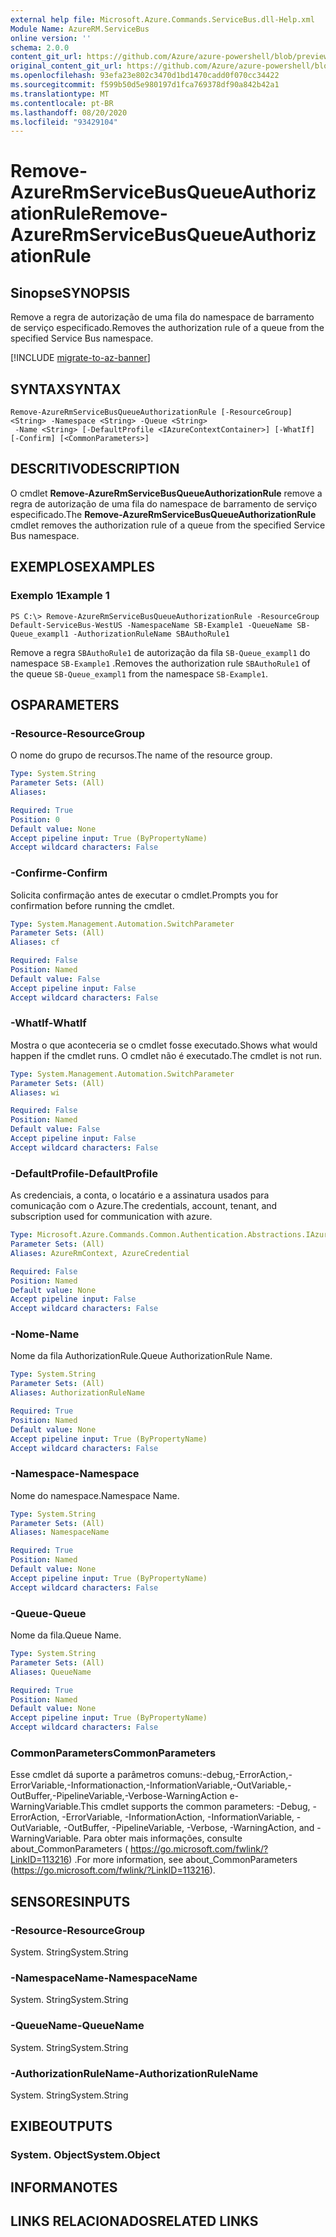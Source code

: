 ```yaml
---
external help file: Microsoft.Azure.Commands.ServiceBus.dll-Help.xml
Module Name: AzureRM.ServiceBus
online version: ''
schema: 2.0.0
content_git_url: https://github.com/Azure/azure-powershell/blob/preview/src/ResourceManager/ServiceBus/Commands.ServiceBus/help/Remove-AzureRmServiceBusQueueAuthorizationRule.md
original_content_git_url: https://github.com/Azure/azure-powershell/blob/preview/src/ResourceManager/ServiceBus/Commands.ServiceBus/help/Remove-AzureRmServiceBusQueueAuthorizationRule.md
ms.openlocfilehash: 93efa23e802c3470d1bd1470cadd0f070cc34422
ms.sourcegitcommit: f599b50d5e980197d1fca769378df90a842b42a1
ms.translationtype: MT
ms.contentlocale: pt-BR
ms.lasthandoff: 08/20/2020
ms.locfileid: "93429104"
---
```

# <span data-ttu-id="0cf1a-101">Remove-AzureRmServiceBusQueueAuthorizationRule</span><span class="sxs-lookup"><span data-stu-id="0cf1a-101">Remove-AzureRmServiceBusQueueAuthorizationRule</span></span>

## <span data-ttu-id="0cf1a-102">Sinopse</span><span class="sxs-lookup"><span data-stu-id="0cf1a-102">SYNOPSIS</span></span>
<span data-ttu-id="0cf1a-103">Remove a regra de autorização de uma fila do namespace de barramento de serviço especificado.</span><span class="sxs-lookup"><span data-stu-id="0cf1a-103">Removes the authorization rule of a queue from the specified Service Bus namespace.</span></span>

[!INCLUDE [migrate-to-az-banner](../../includes/migrate-to-az-banner.md)]

## <span data-ttu-id="0cf1a-104">SYNTAX</span><span class="sxs-lookup"><span data-stu-id="0cf1a-104">SYNTAX</span></span>

```
Remove-AzureRmServiceBusQueueAuthorizationRule [-ResourceGroup] <String> -Namespace <String> -Queue <String>
 -Name <String> [-DefaultProfile <IAzureContextContainer>] [-WhatIf] [-Confirm] [<CommonParameters>]
```

## <span data-ttu-id="0cf1a-105">DESCRITIVO</span><span class="sxs-lookup"><span data-stu-id="0cf1a-105">DESCRIPTION</span></span>
<span data-ttu-id="0cf1a-106">O cmdlet **Remove-AzureRmServiceBusQueueAuthorizationRule** remove a regra de autorização de uma fila do namespace de barramento de serviço especificado.</span><span class="sxs-lookup"><span data-stu-id="0cf1a-106">The **Remove-AzureRmServiceBusQueueAuthorizationRule** cmdlet removes the authorization rule of a queue from the specified Service Bus namespace.</span></span>

## <span data-ttu-id="0cf1a-107">EXEMPLOS</span><span class="sxs-lookup"><span data-stu-id="0cf1a-107">EXAMPLES</span></span>

### <span data-ttu-id="0cf1a-108">Exemplo 1</span><span class="sxs-lookup"><span data-stu-id="0cf1a-108">Example 1</span></span>
```
PS C:\> Remove-AzureRmServiceBusQueueAuthorizationRule -ResourceGroup Default-ServiceBus-WestUS -NamespaceName SB-Example1 -QueueName SB-Queue_exampl1 -AuthorizationRuleName SBAuthoRule1
```

<span data-ttu-id="0cf1a-109">Remove a regra `SBAuthoRule1` de autorização da fila `SB-Queue_exampl1` do namespace `SB-Example1` .</span><span class="sxs-lookup"><span data-stu-id="0cf1a-109">Removes the authorization rule `SBAuthoRule1` of the queue `SB-Queue_exampl1` from the namespace `SB-Example1`.</span></span>

## <span data-ttu-id="0cf1a-110">OS</span><span class="sxs-lookup"><span data-stu-id="0cf1a-110">PARAMETERS</span></span>

### <span data-ttu-id="0cf1a-111">-Resource</span><span class="sxs-lookup"><span data-stu-id="0cf1a-111">-ResourceGroup</span></span>
<span data-ttu-id="0cf1a-112">O nome do grupo de recursos.</span><span class="sxs-lookup"><span data-stu-id="0cf1a-112">The name of the resource group.</span></span>

```yaml
Type: System.String
Parameter Sets: (All)
Aliases: 

Required: True
Position: 0
Default value: None
Accept pipeline input: True (ByPropertyName)
Accept wildcard characters: False
```

### <span data-ttu-id="0cf1a-113">-Confirme</span><span class="sxs-lookup"><span data-stu-id="0cf1a-113">-Confirm</span></span>
<span data-ttu-id="0cf1a-114">Solicita confirmação antes de executar o cmdlet.</span><span class="sxs-lookup"><span data-stu-id="0cf1a-114">Prompts you for confirmation before running the cmdlet.</span></span>

```yaml
Type: System.Management.Automation.SwitchParameter
Parameter Sets: (All)
Aliases: cf

Required: False
Position: Named
Default value: False
Accept pipeline input: False
Accept wildcard characters: False
```

### <span data-ttu-id="0cf1a-115">-WhatIf</span><span class="sxs-lookup"><span data-stu-id="0cf1a-115">-WhatIf</span></span>
<span data-ttu-id="0cf1a-116">Mostra o que aconteceria se o cmdlet fosse executado.</span><span class="sxs-lookup"><span data-stu-id="0cf1a-116">Shows what would happen if the cmdlet runs.</span></span>
<span data-ttu-id="0cf1a-117">O cmdlet não é executado.</span><span class="sxs-lookup"><span data-stu-id="0cf1a-117">The cmdlet is not run.</span></span>

```yaml
Type: System.Management.Automation.SwitchParameter
Parameter Sets: (All)
Aliases: wi

Required: False
Position: Named
Default value: False
Accept pipeline input: False
Accept wildcard characters: False
```

### <span data-ttu-id="0cf1a-118">-DefaultProfile</span><span class="sxs-lookup"><span data-stu-id="0cf1a-118">-DefaultProfile</span></span>
<span data-ttu-id="0cf1a-119">As credenciais, a conta, o locatário e a assinatura usados para comunicação com o Azure.</span><span class="sxs-lookup"><span data-stu-id="0cf1a-119">The credentials, account, tenant, and subscription used for communication with azure.</span></span>

```yaml
Type: Microsoft.Azure.Commands.Common.Authentication.Abstractions.IAzureContextContainer
Parameter Sets: (All)
Aliases: AzureRmContext, AzureCredential

Required: False
Position: Named
Default value: None
Accept pipeline input: False
Accept wildcard characters: False
```

### <span data-ttu-id="0cf1a-120">-Nome</span><span class="sxs-lookup"><span data-stu-id="0cf1a-120">-Name</span></span>
<span data-ttu-id="0cf1a-121">Nome da fila AuthorizationRule.</span><span class="sxs-lookup"><span data-stu-id="0cf1a-121">Queue AuthorizationRule Name.</span></span>

```yaml
Type: System.String
Parameter Sets: (All)
Aliases: AuthorizationRuleName

Required: True
Position: Named
Default value: None
Accept pipeline input: True (ByPropertyName)
Accept wildcard characters: False
```

### <span data-ttu-id="0cf1a-122">-Namespace</span><span class="sxs-lookup"><span data-stu-id="0cf1a-122">-Namespace</span></span>
<span data-ttu-id="0cf1a-123">Nome do namespace.</span><span class="sxs-lookup"><span data-stu-id="0cf1a-123">Namespace Name.</span></span>

```yaml
Type: System.String
Parameter Sets: (All)
Aliases: NamespaceName

Required: True
Position: Named
Default value: None
Accept pipeline input: True (ByPropertyName)
Accept wildcard characters: False
```

### <span data-ttu-id="0cf1a-124">-Queue</span><span class="sxs-lookup"><span data-stu-id="0cf1a-124">-Queue</span></span>
<span data-ttu-id="0cf1a-125">Nome da fila.</span><span class="sxs-lookup"><span data-stu-id="0cf1a-125">Queue Name.</span></span>

```yaml
Type: System.String
Parameter Sets: (All)
Aliases: QueueName

Required: True
Position: Named
Default value: None
Accept pipeline input: True (ByPropertyName)
Accept wildcard characters: False
```

### <span data-ttu-id="0cf1a-126">CommonParameters</span><span class="sxs-lookup"><span data-stu-id="0cf1a-126">CommonParameters</span></span>
<span data-ttu-id="0cf1a-127">Esse cmdlet dá suporte a parâmetros comuns:-debug,-ErrorAction,-ErrorVariable,-Informationaction,-InformationVariable,-OutVariable,-OutBuffer,-PipelineVariable,-Verbose-WarningAction e-WarningVariable.</span><span class="sxs-lookup"><span data-stu-id="0cf1a-127">This cmdlet supports the common parameters: -Debug, -ErrorAction, -ErrorVariable, -InformationAction, -InformationVariable, -OutVariable, -OutBuffer, -PipelineVariable, -Verbose, -WarningAction, and -WarningVariable.</span></span> <span data-ttu-id="0cf1a-128">Para obter mais informações, consulte about_CommonParameters ( https://go.microsoft.com/fwlink/?LinkID=113216) .</span><span class="sxs-lookup"><span data-stu-id="0cf1a-128">For more information, see about_CommonParameters (https://go.microsoft.com/fwlink/?LinkID=113216).</span></span>

## <span data-ttu-id="0cf1a-129">SENSORES</span><span class="sxs-lookup"><span data-stu-id="0cf1a-129">INPUTS</span></span>

### <span data-ttu-id="0cf1a-130">-Resource</span><span class="sxs-lookup"><span data-stu-id="0cf1a-130">-ResourceGroup</span></span>
 <span data-ttu-id="0cf1a-131">System. String</span><span class="sxs-lookup"><span data-stu-id="0cf1a-131">System.String</span></span>

### <span data-ttu-id="0cf1a-132">-NamespaceName</span><span class="sxs-lookup"><span data-stu-id="0cf1a-132">-NamespaceName</span></span>
 <span data-ttu-id="0cf1a-133">System. String</span><span class="sxs-lookup"><span data-stu-id="0cf1a-133">System.String</span></span>

### <span data-ttu-id="0cf1a-134">-QueueName</span><span class="sxs-lookup"><span data-stu-id="0cf1a-134">-QueueName</span></span>
 <span data-ttu-id="0cf1a-135">System. String</span><span class="sxs-lookup"><span data-stu-id="0cf1a-135">System.String</span></span>

### <span data-ttu-id="0cf1a-136">-AuthorizationRuleName</span><span class="sxs-lookup"><span data-stu-id="0cf1a-136">-AuthorizationRuleName</span></span>
 <span data-ttu-id="0cf1a-137">System. String</span><span class="sxs-lookup"><span data-stu-id="0cf1a-137">System.String</span></span>

## <span data-ttu-id="0cf1a-138">EXIBE</span><span class="sxs-lookup"><span data-stu-id="0cf1a-138">OUTPUTS</span></span>

### <span data-ttu-id="0cf1a-139">System. Object</span><span class="sxs-lookup"><span data-stu-id="0cf1a-139">System.Object</span></span>

## <span data-ttu-id="0cf1a-140">INFORMA</span><span class="sxs-lookup"><span data-stu-id="0cf1a-140">NOTES</span></span>

## <span data-ttu-id="0cf1a-141">LINKS RELACIONADOS</span><span class="sxs-lookup"><span data-stu-id="0cf1a-141">RELATED LINKS</span></span>

